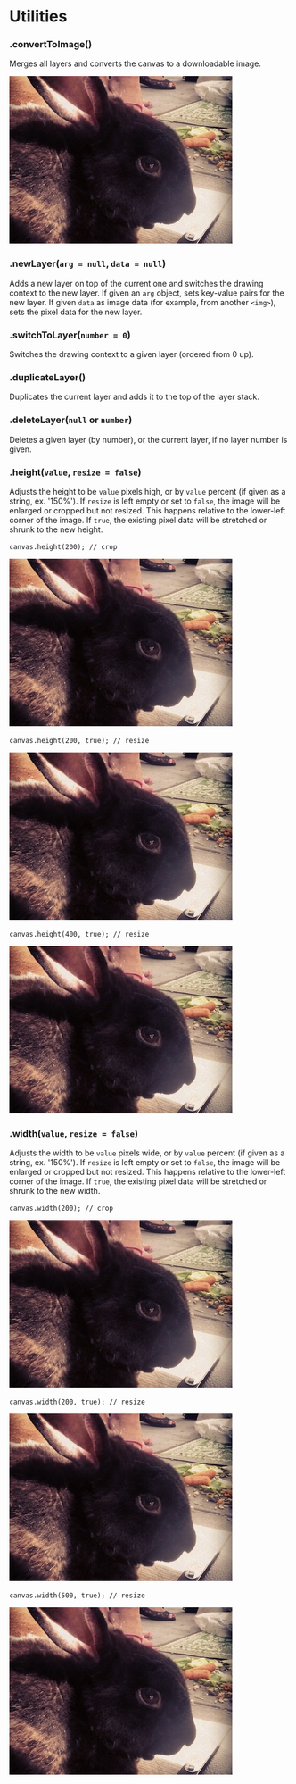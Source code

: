 # Utilities

### .convertToImage()

Merges all layers and converts the canvas to a downloadable image.

<img src="images/bunny.jpg" height="300" width="400">

### .newLayer(`arg = null`, `data = null`)

Adds a new layer on top of the current one and switches the drawing context to the new layer. If given an `arg` object, sets key-value pairs for the new layer. If given `data` as image data (for example, from another `<img>`), sets the pixel data for the new layer.

### .switchToLayer(`number = 0`)

Switches the drawing context to a given layer (ordered from 0 up).

### .duplicateLayer()

Duplicates the current layer and adds it to the top of the layer stack.

### .deleteLayer(`null` or `number`)

Deletes a given layer (by number), or the current layer, if no layer number is given.

### .height(`value`, `resize = false`)

Adjusts the height to be `value` pixels high, or by `value` percent (if given as a string, ex. '150%'). If `resize` is left empty or set to `false`, the image will be enlarged or cropped but not resized. This happens relative to the lower-left corner of the image. If `true`, the existing pixel data will be stretched or shrunk to the new height.

```
canvas.height(200); // crop
```

<img id="martin-height-200-crop" src="images/bunny.jpg" height="300" width="400">

```
canvas.height(200, true); // resize
```

<img id="martin-height-200-resize" src="images/bunny.jpg" height="300" width="400">

```
canvas.height(400, true); // resize
```

<img id="martin-height-400-resize" src="images/bunny.jpg" height="300" width="400">

### .width(`value`, `resize = false`)

Adjusts the width to be `value` pixels wide, or by `value` percent (if given as a string, ex. '150%'). If `resize` is left empty or set to `false`, the image will be enlarged or cropped but not resized. This happens relative to the lower-left corner of the image. If `true`, the existing pixel data will be stretched or shrunk to the new width.

```
canvas.width(200); // crop
```

<img id="martin-width-200-crop" src="images/bunny.jpg" height="300" width="400">

```
canvas.width(200, true); // resize
```

<img id="martin-width-200-resize" src="images/bunny.jpg" height="300" width="400">

```
canvas.width(500, true); // resize
```

<img id="martin-width-500-resize" src="images/bunny.jpg" height="300" width="400">
